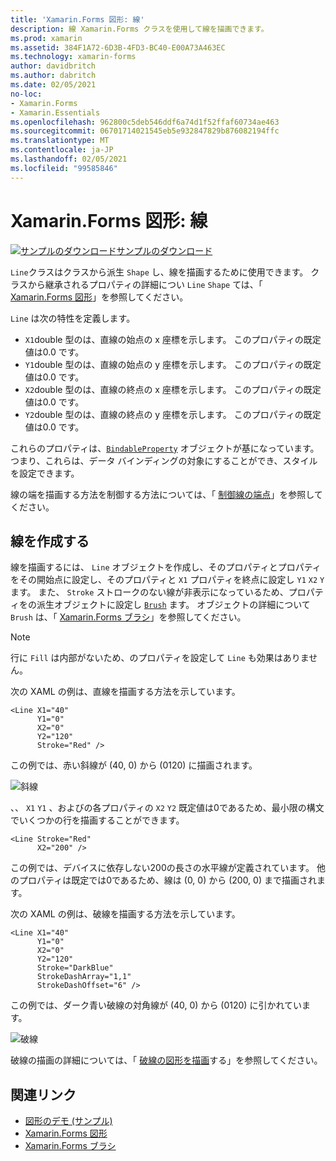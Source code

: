 ```yaml
---
title: 'Xamarin.Forms 図形: 線'
description: 線 Xamarin.Forms クラスを使用して線を描画できます。
ms.prod: xamarin
ms.assetid: 384F1A72-6D3B-4FD3-BC40-E00A73A463EC
ms.technology: xamarin-forms
author: davidbritch
ms.author: dabritch
ms.date: 02/05/2021
no-loc:
- Xamarin.Forms
- Xamarin.Essentials
ms.openlocfilehash: 962800c5deb546ddf6a74d1f52ffaf60734ae463
ms.sourcegitcommit: 06701714021545eb5e932847829b876082194ffc
ms.translationtype: MT
ms.contentlocale: ja-JP
ms.lasthandoff: 02/05/2021
ms.locfileid: "99585846"
---
```

# <a name="xamarinforms-shapes-line"></a>Xamarin.Forms 図形: 線

[![サンプルのダウンロード](~/media/shared/download.png)サンプルのダウンロード](/samples/xamarin/xamarin-forms-samples/userinterface-shapesdemos/)

`Line`クラスはクラスから派生 `Shape` し、線を描画するために使用できます。 クラスから継承されるプロパティの詳細につい `Line` `Shape` ては、「 [ Xamarin.Forms 図形](index.md)」を参照してください。

`Line` は次の特性を定義します。

- `X1`double 型のは、直線の始点の x 座標を示します。 このプロパティの既定値は0.0 です。
- `Y1`double 型のは、直線の始点の y 座標を示します。 このプロパティの既定値は0.0 です。
- `X2`double 型のは、直線の終点の x 座標を示します。 このプロパティの既定値は0.0 です。
- `Y2`double 型のは、直線の終点の y 座標を示します。 このプロパティの既定値は0.0 です。

これらのプロパティは、[`BindableProperty`](xref:Xamarin.Forms.BindableProperty) オブジェクトが基になっています。つまり、これらは、データ バインディングの対象にすることができ、スタイルを設定できます。

線の端を描画する方法を制御する方法については、「 [制御線の端点](index.md#control-line-ends)」を参照してください。

## <a name="create-a-line"></a>線を作成する

線を描画するには、 `Line` オブジェクトを作成し、そのプロパティとプロパティをその開始点に設定し、そのプロパティと `X1` プロパティを終点に設定し `Y1` `X2` `Y` ます。 また、 `Stroke` ストロークのない線が非表示になっているため、プロパティをの派生オブジェクトに設定し [`Brush`](xref:Xamarin.Forms.Brush) ます。 オブジェクトの詳細について `Brush` は、「 [ Xamarin.Forms ブラシ](~/xamarin-forms/user-interface/brushes/index.md)」を参照してください。

> [!NOTE]
> 行に `Fill` は内部がないため、のプロパティを設定して `Line` も効果はありません。

次の XAML の例は、直線を描画する方法を示しています。

```xaml
<Line X1="40"
      Y1="0"
      X2="0"
      Y2="120"
      Stroke="Red" />
```

この例では、赤い斜線が (40, 0) から (0120) に描画されます。

![斜線](line-images/line.png "行")

、、 `X1` `Y1` 、およびの各プロパティの `X2` `Y2` 既定値は0であるため、最小限の構文でいくつかの行を描画することができます。

```xaml
<Line Stroke="Red"
      X2="200" />
```

この例では、デバイスに依存しない200の長さの水平線が定義されています。 他のプロパティは既定では0であるため、線は (0, 0) から (200, 0) まで描画されます。

次の XAML の例は、破線を描画する方法を示しています。

```xaml
<Line X1="40"
      Y1="0"
      X2="0"
      Y2="120"
      Stroke="DarkBlue"
      StrokeDashArray="1,1"
      StrokeDashOffset="6" />
```

この例では、ダーク青い破線の対角線が (40, 0) から (0120) に引かれています。

![破線](line-images/dashed-line.png "破線")

破線の描画の詳細については、「 [破線の図形を描画](index.md#draw-dashed-shapes)する」を参照してください。

## <a name="related-links"></a>関連リンク

- [図形のデモ (サンプル)](/samples/xamarin/xamarin-forms-samples/userinterface-shapesdemos/)
- [Xamarin.Forms 図形](index.md)
- [Xamarin.Forms ブラシ](~/xamarin-forms/user-interface/brushes/index.md)
